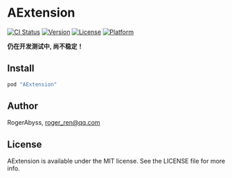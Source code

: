 # AExtension

[![CI Status](http://img.shields.io/travis/RogerAbyss/AExtension.svg?style=flat)](https://travis-ci.org/RogerAbyss/AExtension)
[![Version](https://img.shields.io/cocoapods/v/AExtension.svg?style=flat)](http://cocoapods.org/pods/AExtension)
[![License](https://img.shields.io/cocoapods/l/AExtension.svg?style=flat)](http://cocoapods.org/pods/AExtension)
[![Platform](https://img.shields.io/cocoapods/p/AExtension.svg?style=flat)](http://cocoapods.org/pods/AExtension)

**仍在开发测试中, 尚不稳定！**

## Install

```ruby
pod "AExtension"
```

## Author

RogerAbyss, roger_ren@qq.com

## License

AExtension is available under the MIT license. See the LICENSE file for more info.

